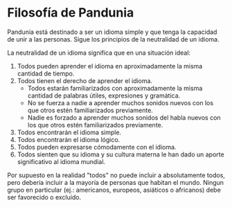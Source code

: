 # Filosofía de Pandunia

Pandunia está destinado a ser un idioma simple y que tenga la capacidad de unir a las personas. Sigue los principios de la neutralidad de un idioma.

La neutralidad de un idioma significa que en una situación ideal:

1. Todos pueden aprender el idioma en aproximadamente la misma cantidad de tiempo.
2. Todos tienen el derecho de aprender el idioma.
    - Todos estarán familiarizados con aproximadamente la misma cantidad de palabras útiles, expresiones y gramática.
    - No se fuerza a nadie a aprender muchos sonidos nuevos con los que otros estén familiarizados previamente.
    - Nadie es forzado a aprender muchos sonidos del habla nuevos con los que otros estén familiarizados previamente.
3. Todos encontrarán el idioma simple.
4. Todos encontrarán el idioma lógico.
5. Todos pueden expresarse cómodamente con el idioma.
6. Todos sienten que su idioma y su cultura materna le han dado un aporte significativo al idioma mundial.

Por supuesto en la realidad "todos" no puede incluir a absolutamente todos, pero debería incluir a la mayoría de personas que habitan el mundo. Ningun grupo en particular (ej.: americanos, europeos, asiáticos o africanos) debe ser favorecido o excluído.


